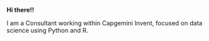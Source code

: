 **Hi there!!**

I am a Consultant working within Capgemini Invent, focused on data science using Python and R.

<!---
aoneilCAP/aoneilCAP is a ✨ special ✨ repository because its `README.md` (this file) appears on your GitHub profile.
You can click the Preview link to take a look at your changes.
--->

